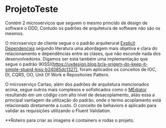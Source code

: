 # ProjetoTeste
Contém 2 microserviços que seguem o mesmo princído de design de software o DDD, Contudo os padrões de arquitetura de software não são os mesmos. 

O microserviço de cliente segue o o padrão arquiterural [Explicit Dependencies](https://learn.microsoft.com/en-us/dotnet/architecture/modern-web-apps-azure/architectural-principles) segundo literatura uma abordagem mais objetiva e clara do relacionamento e dependências entre as clases, que não esconde nada dos desenvolvedores. Digamos ser esta também uma implementação que segue o padrão (KISS)[https://uxdesign.blog.br/a-origem-do-keep-it-simple-stupid-kiss-b24085dc1327], foram aplicados os conceitos de IOC, DI, CQRS, OO, Unit Of Work e Repositories Pattern.

O microserviço Cartao, além dos padrões de arquitetura mencionados acima, segue outros mais complexos e sofisticados como o [MEdiator](https://medium.com/tableless/mediatr-com-asp-net-core-7b98ba0ca640) resultando em um código com alto nível de desacoplamento, aliás essa a principal vantagem da utilização do padrão, onde o termo acoplamento está relacionado diretamente a custo. O conceito de behaviors é aplicado para validar as requisições utilizando o Fluent Validation.

**Roteiro para criar as imagens é containers e rodas o projeto.
